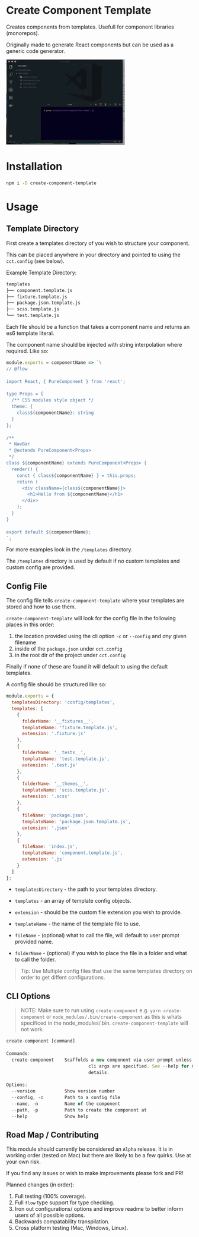 # Create Component Template

Creates components from templates. Usefull for component libraries (monorepos).

Originally made to generate React components but can be used as a generic code generator.

![Usage Gif](https://github.com/JonnyPickard/create-component-template/blob/master/docs/cct.gif)

# Installation

```sh
npm i -D create-component-template
```

# Usage

## Template Directory

First create a templates directory of you wish to structure your component.

This can be placed anywhere in your directory and pointed to using the `cct.config` (see below).

Example Template Directory:

```sh
templates
├── component.template.js
├── fixture.template.js
├── package.json.template.js
├── scss.template.js
└── test.template.js
```

Each file should be a function that takes a component name and returns an es6 template literal.

The component name should be injected with string interpolation where required. Like so:

```js
module.exports = componentName => `\
// @flow

import React, { PureComponent } from 'react';

type Props = {
  /** CSS modules style object */
  theme: {
    class${componentName}: string
  }
};

/**
 * NavBar
 * @extends PureComponent<Props>
 */
class ${componentName} extends PureComponent<Props> {
  render() {
    const { class${componentName} } = this.props;
    return (
      <div className={class${componentName}}>
        <h1>Hello from ${componentName}</h1>
      </div>
    );
  }
}

export default ${componentName};
`;
```

For more examples look in the `/templates` directory.

The `/templates` directory is used by default if no custom templates and custom config are provided.

## Config File

The config file tells `create-component-template` where your templates are stored and how to use them.

`create-component-template` will look for the config file in the following places in this order:

1. the location provided using the cli option `-c` or `--config` and *any* given filename
2. inside of the `package.json` under `cct.config`
3. in the root dir of the project under `cct.config`

Finally if none of these are found it will default to using the default templates.

A config file should be structured like so:

```js
module.exports = {
  templatesDirectory: 'config/templates',
  templates: [
    {
      folderName: '__fixtures__',
      templateName: 'fixture.template.js',
      extension: '.fixture.js'
    },
    {
      folderName: '__tests__',
      templateName: 'test.template.js',
      extension: '.test.js'
    },
    {
      folderName: '__themes__',
      templateName: 'scss.template.js',
      extension: '.scss'
    },
    {
      fileName: 'package.json',
      templateName: 'package.json.template.js',
      extension: '.json'
    },
    {
      fileName: 'index.js',
      templateName: 'component.template.js',
      extension: '.js'
    }
  ]
};
```

- `templatesDirectory` - the path to your templates directory.
- `templates` - an array of template config objects.

- `extension` - should be the custom file extension you wish to provide.
- `templateName` - the name of the template file to use.
- `fileName` - (optional) what to call the file, will default to user prompt provided name.
- `folderName` - (optional) if you wish to place the file in a folder and what to call the folder.

> Tip: Use Multiple config files that use the same templates directory on order to get diffent configurations.

## CLI Options

> NOTE: Make sure to run using `create-component` e.g. `yarn create-component` or `node_modules/.bin/create-component` as this is whats specificed in the node_modules/.bin. `create-component-template` will not work.

```js
create-component [command]

Commands:
  create-component    Scaffolds a new component via user prompt unless
                               cli args are specified. See --help for more
                               details.

Options:
  --version           Show version number                              [boolean]
  --config, -c        Path to a config file
  --name, -n          Name of the component
  --path, -p          Path to create the component at
  --help              Show help                                        [boolean]
```

## Road Map / Contributing

This module should currently be considered an `Alpha` release. It is in working order (tested on Mac) but there are likely to be a few quirks. Use at your own risk.  

If you find any issues or wish to make improvements please fork and PR!

Planned changes (in order):

1. Full testing (100% coverage).
2. Full `flow` type support for type checking.
3. Iron out configurations/ options and improve readme to better inform users of all possible options.
4. Backwards compatability transpilation.
5. Cross platform testing (Mac, Windows, Linux).
